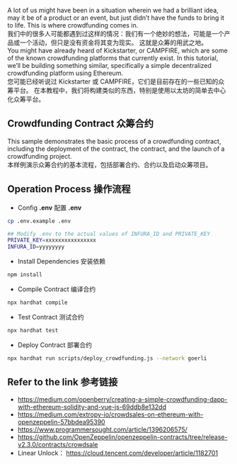 A lot of us might have been in a situation wherein we had a brilliant idea, may it be of a product or an event, but just didn’t have the funds to bring it to life. This is where crowdfunding comes in.<br>
我们中的很多人可能都遇到过这样的情况：我们有一个绝妙的想法，可能是一个产品或一个活动，但只是没有资金将其变为现实。 这就是众筹的用武之地。<br>
You might have already heard of Kickstarter, or CAMPFIRE, which are some of the known crowdfunding platforms that currently exist. In this tutorial, we’ll be building something similar, specifically a simple decentralized crowdfunding platform using Ethereum.<br>
您可能已经听说过 Kickstarter 或 CAMPFIRE，它们是目前存在的一些已知的众筹平台。 在本教程中，我们将构建类似的东西，特别是使用以太坊的简单去中心化众筹平台。
## Crowdfunding Contract  众筹合约
This sample demonstrates the basic process of a crowdfunding contract, including the deployment of the contract, the contract, and the launch of a crowdfunding project.<br>
本样例演示众筹合约的基本流程，包括部署合约、合约以及启动众筹项目。

## Operation Process 操作流程

- Config **.env** 配置 **.env**

```sh
cp .env.example .env

## Modify .env to the actual values of INFURA_ID and PRIVATE_KEY
PRIVATE_KEY=xxxxxxxxxxxxxxxx
INFURA_ID=yyyyyyyy
```

- Install Dependencies 安装依赖

```bash
npm install 
```

- Compile Contract 编译合约

```bash
npx hardhat compile
```

- Test Contract 测试合约

```bash
npx hardhat test
```

- Deploy Contract 部署合约

```bash
npx hardhat run scripts/deploy_crowdfunding.js --network goerli
```

## Refer to the link 参考链接

- https://medium.com/openberry/creating-a-simple-crowdfunding-dapp-with-ethereum-solidity-and-vue-js-69ddb8e132dd  
- https://medium.com/extropy-io/crowdsales-on-ethereum-with-openzeppelin-57bbdea95390  
- https://www.programmersought.com/article/1396206575/  
- https://github.com/OpenZeppelin/openzeppelin-contracts/tree/release-v2.3.0/contracts/crowdsale
- Linear Unlock： https://cloud.tencent.com/developer/article/1182701
